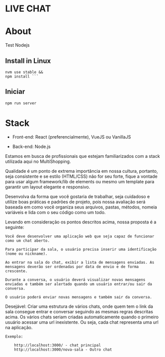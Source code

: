 LIVE CHAT
===================


# About

Test Nodejs


## Install in Linux

```
nvm use stable && 
npm install ```

```

## Iniciar

```bash
npm run server
```


# Stack

- Front-end: React (preferencialmente), VueJS ou VanillaJS 

- Back-end: Node.js

Estamos em busca de profissionais que estejam familiarizados com a stack utilizada aqui no MultiShopping.

Qualidade é um ponto de extrema importância em nossa cultura, portanto, seja consistente e se estilo (HTML/CSS) não for seu forte, fique a vontade para usar algum framework/lib de elements ou mesmo um template para garantir um layout elegante e responsivo.

Desenvolva da forma que você gostaria de trabalhar, seja cuidadoso e utilize boas práticas e padrões de projeto, pois nossa avaliação será baseada em como você organiza seus arquivos, pastas, métodos, nomeia variáveis e lida com o seu código como um todo.

Levando em consideração os pontos descritos acima, nossa proposta é a seguinte:

    Você deve desenvolver uma aplicação web que seja capaz de funcionar como um chat aberto.

    Para participar da sala, o usuário precisa inserir uma identificação (nome ou nickname).

    Ao entrar na sala do chat, exibir a lista de mensagens enviadas. As mensagens deverão ser ordenadas por data de envio e de forma crescente.

    Durante a conversa, o usuário deverá visualizar novas mensagens enviadas e também ser alertado quando um usuário entrar/ou sair da conversa.

    O usuário poderá enviar novas mensagens e também sair da conversa.


Desejável: Criar uma estrutura de vários chats, onde quem tem o link da sala consegue entrar e conversar seguindo as mesmas regras descritas acima. Os vários chats seriam criadas automaticamente quando o primeiro usuário acessar uma url inexistente. Ou seja, cada chat representa uma url na aplicação.

    Exemplo:

        http://localhost:3000/ - chat principal
        http://localhost:3000/nova-sala - Outro chat


